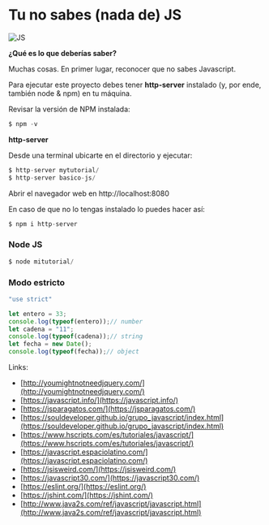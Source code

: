 # Tu no sabes (nada de) JS
![JS](https://2.bp.blogspot.com/-DrhO_xd_5no/U5Mgxqu9PlI/AAAAAAAACU4/GIe3tGPsJ1A6yyoi9It31-mg-lAuTbMGwCPcBGAYYCw/s1600/BeFunky_javaScript.jpg.jpg)

**¿Qué es lo que deberías saber?**

Muchas cosas. En primer lugar, reconocer que no sabes Javascript.

Para ejecutar este proyecto debes tener **http-server** instalado (y, por ende, también node & npm) en tu máquina. 

Revisar la versión de NPM instalada:
```java
$ npm -v
```

**http-server**

Desde una terminal ubicarte en el directorio y ejecutar:


```java
$ http-server mytutorial/
$ http-server basico-js/
```

Abrir el navegador web en http://localhost:8080

En caso de que no lo tengas instalado lo puedes hacer así:
```java
$ npm i http-server
```

### Node JS ###
```java
$ node mitutorial/ 
```

### Modo estricto ###
```javascript
"use strict"

let entero = 33;
console.log(typeof(entero));// number
let cadena = "11";
console.log(typeof(cadena));// string
let fecha = new Date();
console.log(typeof(fecha));// object
```

Links:

* [http://youmightnotneedjquery.com/](http://youmightnotneedjquery.com/)
* [https://javascript.info/](https://javascript.info/)
* [https://jsparagatos.com/](https://jsparagatos.com/)
* [https://souldeveloper.github.io/grupo_javascript/index.html](https://souldeveloper.github.io/grupo_javascript/index.html)
* [https://www.hscripts.com/es/tutoriales/javascript/](https://www.hscripts.com/es/tutoriales/javascript/)
* [https://javascript.espaciolatino.com/](https://javascript.espaciolatino.com/)
* [https://jsisweird.com/](https://jsisweird.com/)
* [https://javascript30.com/](https://javascript30.com/)
* [https://eslint.org/](https://eslint.org/)
* [https://jshint.com/](https://jshint.com/)
* [http://www.java2s.com/ref/javascript/javascript.html](http://www.java2s.com/ref/javascript/javascript.html)
